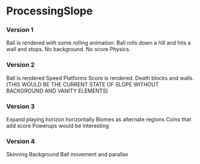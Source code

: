 # ProcessingSlope

### Version 1
Ball is rendered with some rolling animation.
Ball rolls down a hill and hits a wall and stops.
No background.
No score
Physics.

### Version 2
Ball is rendered
Speed Platforms
Score is rendered.
Death blocks and walls.
(THIS WOULD BE THE CURRENT STATE OF SLOPE WITHOUT BACKGROUND AND VANITY ELEMENTS)

### Version 3
Expand playing horizon horizontally
Biomes as alternate regions
Coins that add score
Powerups would be interesting

### Version 4
Skinning
Background
Ball movement and parallax
